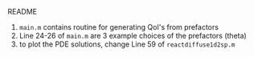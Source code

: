 README

1. `main.m` contains routine for generating QoI's from prefactors
2. Line 24-26 of `main.m` are 3 example choices of the prefactors (theta)
3. to plot the PDE solutions, change Line 59 of `reactdiffuse1d2sp.m`